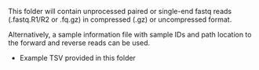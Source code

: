This folder will contain unprocessed paired or single-end fastq reads (.fastq.R1/R2 or .fq.gz) in compressed (.gz) or uncompressed format.

Alternatively, a sample information file with sample IDs and path location to the forward and reverse reads can be used.
- Example TSV provided in this folder
  
